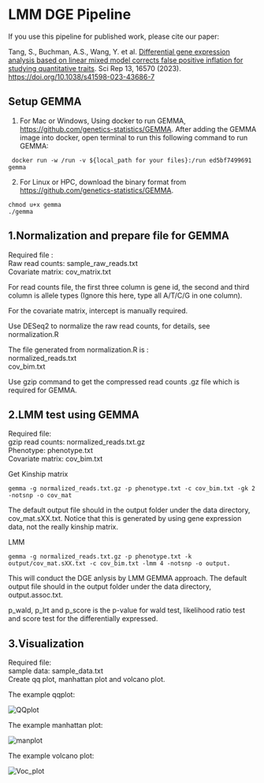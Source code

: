 # LMM DGE Pipeline

If you use this pipeline for published work, please cite our paper:

Tang, S., Buchman, A.S., Wang, Y. et al. [Differential gene expression analysis based on linear mixed model corrects false positive inflation for studying quantitative traits]([https://github.com/user/repo/blob/branch/other_file.md](https://www.nature.com/articles/s41598-023-43686-7)). Sci Rep 13, 16570 (2023). https://doi.org/10.1038/s41598-023-43686-7



## Setup GEMMA

1. For Mac or Windows, Using docker to run GEMMA, https://github.com/genetics-statistics/GEMMA. After adding the GEMMA image into docker, open terminal to run this following command to run GEMMA:
```
 docker run -w /run -v ${local_path for your files}:/run ed5bf7499691 gemma
```

2. For Linux or HPC, download the binary format from https://github.com/genetics-statistics/GEMMA.
```
chmod u+x gemma 
./gemma 
```

## 1.Normalization and prepare file for GEMMA

Required file : <br>
Raw read counts: sample_raw_reads.txt <br>
Covariate matrix: cov_matrix.txt <br>

For read counts file, the first three column is gene id, the second and third column is allele types (Ignore this here, type all A/T/C/G in one column). 

For the covariate matrix, intercept is manually required.

Use DESeq2 to normalize the raw read counts, for details, see normalization.R

The file generated from normalization.R is :  <br>
normalized_reads.txt <br>
cov_bim.txt <br>

Use gzip command to get the compressed read counts .gz file which is required for GEMMA.

## 2.LMM test using GEMMA 

Required file: <br>
gzip read counts: normalized_reads.txt.gz <br>
Phenotype: phenotype.txt <br>
Covariate matrix: cov_bim.txt <br>

Get Kinship matrix <br>
```
gemma -g normalized_reads.txt.gz -p phenotype.txt -c cov_bim.txt -gk 2 -notsnp -o cov_mat
```
The default output file should in the output folder under the data directory, cov_mat.sXX.txt. Notice that this is generated by using gene expression data, not the really kinship matrix.


LMM <br>
```
gemma -g normalized_reads.txt.gz -p phenotype.txt -k output/cov_mat.sXX.txt -c cov_bim.txt -lmm 4 -notsnp -o output. 
```
This will conduct the DGE anlysis by LMM GEMMA approach. The default output file should in the output folder under the data directory, output.assoc.txt. <br>

p_wald, p_lrt and p_score is the p-value for wald test, likelihood ratio test and score test for the differentially expressed.

## 3.Visualization 
Required file: <br>
sample data: sample_data.txt <br>
Create qq plot, manhattan plot and volcano plot.

The example qqplot:

![QQplot](https://github.com/tangjiji199645/test/assets/59122080/e767d15a-8781-4b6e-85ac-1abc0c7d825a)

The example manhattan plot:

![manplot](https://github.com/tangjiji199645/test/assets/59122080/f78a73dd-7365-4271-b907-8a415a0f5fe0)

The example volcano plot:

![Voc_plot](https://github.com/tangjiji199645/test/assets/59122080/a6779774-3fc1-4b5c-8173-b4f7ce5b667a)







